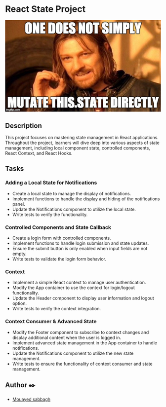 # React State Project

<img src="image/redme.jpeg"  title="Optional title">

## Description

This project focuses on mastering state management in React applications. Throughout the project, learners will dive deep into various aspects of state management, including local component state, controlled components, React Context, and React Hooks.


## Tasks
### Adding a Local State for Notifications

- Create a local state to manage the display of notifications.
- Implement functions to handle the display and hiding of the notifications panel.
- Update the Notifications component to utilize the local state.
- Write tests to verify the functionality.

### Controlled Components and State Callback

- Create a login form with controlled components.
- Implement functions to handle login submission and state updates.
- Ensure the submit button is only enabled when input fields are not empty.
- Write tests to validate the login form behavior.

### Context

- Implement a simple React context to manage user authentication.
- Modify the App container to use the context for login/logout functionality.
- Update the Header component to display user information and logout option.
- Write tests to verify the context integration.

### Context Consumer & Advanced State

- Modify the Footer component to subscribe to context changes and display additional content when the user is logged in.
- Implement advanced state management in the App container to handle notifications.
- Update the Notifications component to utilize the new state management.
- Write tests to ensure the functionality of context consumer and state management.

## Author ✒️
- [Mouayed sabbagh](https://github.com/MOUAYEDSB)